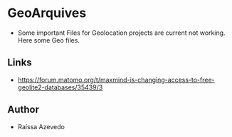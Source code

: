 # GeoArquives
- Some important Files for Geolocation projects are current not working. Here some Geo files.

## Links
- https://forum.matomo.org/t/maxmind-is-changing-access-to-free-geolite2-databases/35439/3

## Author
- Raíssa Azevedo
